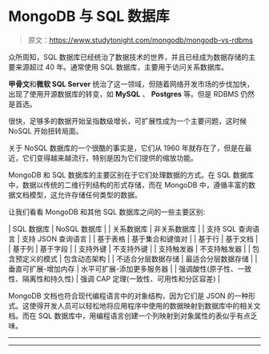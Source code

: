 # MongoDB 与 SQL 数据库

> 原文：<https://www.studytonight.com/mongodb/mongodb-vs-rdbms>

众所周知，SQL 数据库已经统治了数据技术的世界，并且已经成为数据存储的主要来源超过 40 年。通常使用 SQL 数据库，主要用于访问关系数据库。

**甲骨文**和**微软 SQL Server** 统治了这一领域，但随着网络开发市场的步伐加快，出现了使用开源数据库的转变，如 **MySQL** 、 **Postgres** 等。但是 RDBMS 仍然是首选。

很快，足够多的数据开始呈指数级增长，可扩展性成为一个主要问题，这时候 NoSQL 开始扭转局面。

关于 NoSQL 数据库的一个很酷的事实是，它们从 1960 年就存在了，但是在最近，它们变得越来越流行，特别是因为它们提供的缩放功能。

MongoDB 和 SQL 数据库的主要区别在于它们处理数据的方式。在 SQL 数据库中，数据以传统的二维行列结构的形式存储，而在 MongoDB 中，遵循丰富的数据文档模型，这允许存储任何类型的数据。

让我们看看 MongoDB 和其他 SQL 数据库之间的一些主要区别:

| SQL 数据库 | NoSQL 数据库 |
| 关系数据库 | 非关系数据库 |
| 支持 SQL 查询语言 | 支持 JSON 查询语言 |
| 基于表格 | 基于集合和键值对 |
| 基于行 | 基于文档 |
| 基于列 | 基于字段 |
| 支持外键 | 不支持外键 |
| 支持触发器 | 不支持触发器 |
| 包含预定义的模式 | 包含动态架构 |
| 不适合分层数据存储 | 最适合分层数据存储 |
| 垂直可扩展-增加内存 | 水平可扩展-添加更多服务器 |
| 强调酸性(原子性、一致性、隔离性和持久性) | 强调 CAP 定理(一致性、可用性和分区容差) |

MongoDB 文档也符合现代编程语言中的对象结构，因为它们是 JSON 的一种形式。这使得开发人员可以轻松地将应用程序中使用的数据映射到数据库中的相关文档。而在 SQL 数据库中，用编程语言创建一个列映射到对象属性的表似乎有点乏味。

* * *

* * *